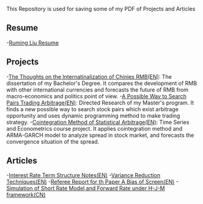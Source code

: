 This Repository is used for saving some of my PDF of Projects and Articles
## Resume
-[Ruming Liu Resume]()
## Projects
-[The Thoughts on the Internatinalization of Chinies RMB(EN)](): The dissertation of my Bachelor's Degree. It compares the development of RMB with other international currencies and forecasts the future of RMB from macro-economics and politics point of view.
-[A Possible Way to Search Pairs Trading Arbitrage(EN)](): Directed Research of my Master's program. It finds a new possible way to search stock pairs which exist arbitrage opportunity and uses dynamic programming method to make trading strategy.
-[Cointegration Method of Statistical Arbitrage(EN)](): Time Series and Econometrics course project. It applies cointegration method and ARMA-GARCH model to analyze spread in stock market, and forecasts the convergence situation of the spread.
## Articles
-[Interest Rate Term Structure Notes(EN)]()
-[Variance Reduction Techniques(EN)]()
-[Referee Report for th Paper A Bias of Screen(EN)]()
-[Simulation of Short Rate Model and Forward Rate under H-J-M framework(CN)]()
